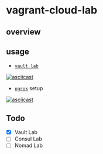 # vagrant-cloud-lab

## overview

## usage

- [`vault lab`](playbooks/vault/README.md)

[![asciicast](https://asciinema.org/a/BzL3tXTkGL8xqSF5UiqWyZajB.svg)](https://asciinema.org/a/BzL3tXTkGL8xqSF5UiqWyZajB)


- [`ngrok`](https://ngrok.com) setup

[![asciicast](https://asciinema.org/a/horu1FfD4ixrz3aqhNRo3pB9q.svg)](https://asciinema.org/a/horu1FfD4ixrz3aqhNRo3pB9q)


## Todo

- [x] Vault Lab
- [ ] Consul Lab
- [ ] Nomad Lab